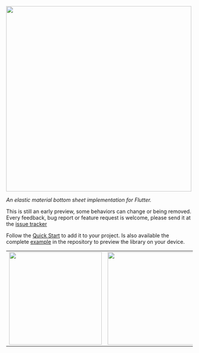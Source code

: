 <img src="https://github.com/mcrovero/rubber/raw/master/assets/rubber-logo-nopadding.jpg" width="500"/>

*An elastic material bottom sheet implementation for Flutter.*

This is still an early preview, some behaviors can change or being removed. Every feedback, bug report or feature request is welcome, please send it at the [issue tracker](https://github.com/mcrovero/rubber/issues)

Follow the [Quick Start](https://github.com/mcrovero/rubber/wiki/Quick-start) to add it to your project.
Is also available the complete [example](https://github.com/mcrovero/rubber/tree/master/example) in the repository to preview the library on your device.
<table>
  <tr>
    <td><img src="https://github.com/mcrovero/rubber/raw/master/assets/demo1.gif" width="250"></td>
    <td><img src="https://github.com/mcrovero/rubber/raw/master/assets/demo2.gif" width="250"></td>
  </tr>
</table>

